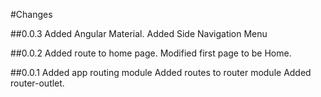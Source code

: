 #Changes

##0.0.3
Added Angular Material.
Added Side Navigation Menu

##0.0.2
Added route to home page.
Modified first page to be Home.

##0.0.1
Added app routing module
Added routes to router module
Added router-outlet.